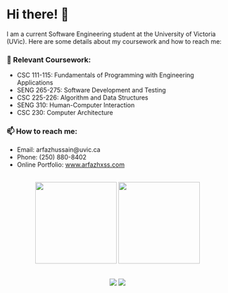 # Hi there! 👋

I am a current Software Engineering student at the University of Victoria (UVic). Here are some details about my coursework and how to reach me:

  <table>
      <tr>
        <h3>🌱 Relevant Coursework:</h3>
        <ul>
          <li>CSC 111-115: Fundamentals of Programming with Engineering Applications</li>
          <li>SENG 265-275: Software Development and Testing</li>
          <li>CSC 225-226: Algorithm and Data Structures</li>
          <li>SENG 310: Human-Computer Interaction</li>
          <li>CSC 230: Computer Architecture</li>
        </ul>
      </tr>
      <tr>
        <h3>📫 How to reach me:</h3>
        <ul>
          <li>Email: arfazhussain@uvic.ca</li>
          <li>Phone: (250) 880-8402</li>
          <li>Online Portfolio: <a href="http://www.arfazhxss.com">www.arfazhxss.com</a></li>
        </ul>
      </tr>
 

<br>
<div align="center">
  <img src="https://github-readme-stats.vercel.app/api/top-langs?username=arfazhxss&layout=compact&theme=algolia&show_icons=true" height = "185"/> </img>
  <img src="https://github-readme-stats.vercel.app/api?username=arfazhxss&theme=algolia&show_icons=true" height = "185"/>
</div>
<br>
<p align="center">
  <a href="https://www.linkedin.com/in/arfazhxss/"><img src="https://img.shields.io/badge/linkedin-%230077B5.svg?style=for-the-badge&logo=linkedin"></a>
  <a href="https://open.spotify.com/user/0ctvc2qy815zx9ymyx4d2iao6?si=04882f0ab0034d45"><img src="https://img.shields.io/badge/Spotify-1ED760?style=for-the-badge&logo=spotify&logoColor=white"></a>
</p>




<!---
arfazhuss/arfazhuss is a ✨ special ✨ repository because its `README.md` (this file) appears on your GitHub profile.
You can click the Preview link to take a look at your changes.
--->
